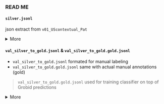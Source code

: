 ### READ ME

#### `silver.jsonl`

json extract from `v01_UScontextual_Pat`

<details><summary>More</summary>

```json
{"publication_number_o":"US-2017233441-A1","DOI":"10.1126/science.1245625","ISSN":"0036-8075","ISSNe":"1095-9203","PMCID":"pmc3886632","PMID":"24179159","idno":null,"authors":[{"first":"J-P","middle":null,"surname":"Julien","genname":null}]}
```
</details>

#### `val_silver_to_gold.jsonl` & `val_silver_to_gold.gold.jsonl`

- `val_silver_to_gold.jsonl` formated for manual labeling
- `val_silver_to_gold.gold.jsonl` same with actual manual annotations (gold)

> `val_silver_to_gold.gold.jsonl` used for training classifier on top of Grobid predictions

<details><summary>More</summary>

```shell script
python pacit.py models data prep-bibref-silver-to-gold silver.jsonl >> silver_to_gold.jsonl
```

```json
{"text": "Gottfried Magerl In Ieee Transactions Of Microwave Theory And Techniques Entitled &#34;Ridged Waveguides Within Homogeneous Dielectric-Slab Loading&#34 1978-06 26"}
```
</details>
